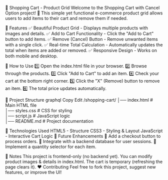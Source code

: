 🛒 Shopping Cart - Product Grid
Welcome to the Shopping Cart with Cancel Option project! 🎉 This simple yet functional e-commerce product grid allows users to add items to their cart and remove them if needed.

📌 Features
✅ Beautiful Product Grid - Displays multiple products with images and details.
✅ Add to Cart Functionality - Click the "Add to Cart" button to add items.
✅ Remove (Cancel) Button - Remove unwanted items with a single click.
✅ Real-time Total Calculation - Automatically updates the total when items are added or removed.
✅ Responsive Design - Works on both mobile and desktop.

🚀 How to Use
1️⃣ Open the index.html file in your browser.
2️⃣ Browse through the products.
3️⃣ Click "Add to Cart" to add an item.
4️⃣ Check your cart at the bottom right corner.
5️⃣ Click the "X" (Remove) button to remove an item.
6️⃣ The total price updates automatically.

📂 Project Structure
graphql
Copy
Edit
/shopping-cart/
│── index.html   # Main HTML file  
│── styles.css   # CSS for styling  
│── script.js    # JavaScript logic  
│── README.md    # Project documentation  

🔧 Technologies Used
HTML5 - Structure
CSS3 - Styling & Layout
JavaScript - Interactive Cart Logic
🎯 Future Enhancements
🔹 Add a checkout button to process orders.
🔹 Integrate with a backend database for user sessions.
🔹 Implement a quantity selector for each item.

📝 Notes
This project is frontend-only (no backend yet).
You can modify product images & details in index.html.
The cart is temporary (refreshing the page clears it).
❤️ Contributing
Feel free to fork this project, suggest new features, or improve the UI!
